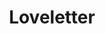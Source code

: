 ---
layout: tag-list
type: tag
title: Loveletter
slug: loveletter
category: etc..
sidebar: false
description: >
   To.my lover
---